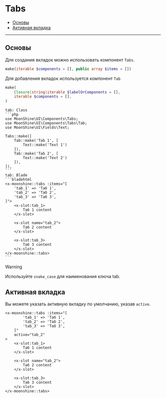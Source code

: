 # Tabs

- [Основы](#basics)
- [Активная вкладка](#active)

---

<a name="basics"></a>
## Основы

Для создания вкладок можно использовать компонент `Tabs`.

```php
make(iterable $components = [], public array $items = [])
```

Для добавления вкладок используется компонент `Tab`

```php
make(
    Closure|string|iterable $labelOrComponents = [],
    iterable $components = [],
)
```

~~~tabs
tab: Class
```php
use MoonShine\UI\Components\Tabs;
use MoonShine\UI\Components\Tabs\Tab;
use MoonShine\UI\Fields\Text;

Tabs::make([
    Tab::make('Tab 1', [
        Text::make('Text 1')
    ]),
    Tab::make('Tab 2', [
        Text::make('Text 2')
    ]),
]),
```
tab: Blade
```bladehtml
<x-moonshine::tabs :items="[
    'tab_1' => 'Таб 1',
    'tab_2' => 'Таб 2',
    'tab_3' => 'Таб 3',
]">
    <x-slot:tab_1>
        Таб 1 content
    </x-slot>

    <x-slot name="tab_2">
        Таб 2 content
    </x-slot>

    <x-slot:tab_3>
        Таб 3 content
    </x-slot>
</x-moonshine::tabs>
```
~~~

> [!WARNING]
> Используйте `snake_case` для наименования ключа tab.

<a name="active"></a>
## Активная вкладка

Вы можете указать активную вкладку по умолчанию, указав `active`.

```bladehtml
<x-moonshine::tabs :items="[
        'tab_1' => 'Таб 1',
        'tab_2' => 'Таб 2',
        'tab_3' => 'Таб 3',
    ]"
    active="tab_2"
>
    <x-slot:tab_1>
        Таб 1 content
    </x-slot>

    <x-slot name="tab_2">
        Таб 2 content
    </x-slot>

    <x-slot:tab_3>
        Таб 3 content
    </x-slot>
</x-moonshine::tabs>
```
